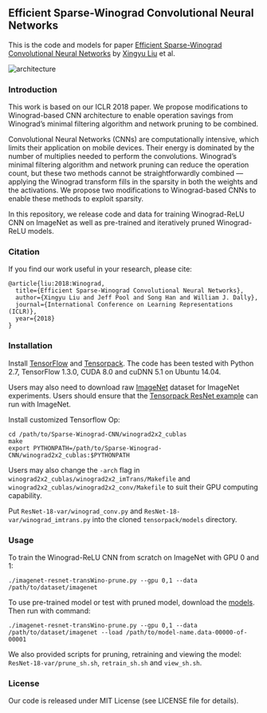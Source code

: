 ## Efficient Sparse-Winograd Convolutional Neural Networks
This is the code and models for paper <a href="https://openreview.net/forum?id=HJzgZ3JCW" target="_blank">Efficient Sparse-Winograd Convolutional Neural Networks</a> by <a href="https://stanford.edu/~xyl" target="_blank">Xingyu Liu</a> et al.

![architecture](https://github.com/xingyul/sparse-winograd-cnn/blob/master/doc/teaser.png)

### Introduction
This work is based on our ICLR 2018 paper. We propose modifications to Winograd-based CNN architecture to enable operation savings from Winograd’s minimal filtering algorithm and network pruning to be combined. 

Convolutional Neural Networks (CNNs) are computationally intensive, which limits their application on mobile devices. Their energy is dominated by the number of multiplies needed to perform the convolutions. Winograd’s minimal filtering algorithm and network pruning can reduce the operation count, but these two methods cannot be straightforwardly combined — applying the Winograd transform fills in the sparsity in both the weights and the activations. We propose two modifications to Winograd-based CNNs to enable these methods to exploit sparsity. 

In this repository, we release code and data for training Winograd-ReLU CNN on ImageNet as well as pre-trained and iteratively pruned Winograd-ReLU models.

### Citation
If you find our work useful in your research, please cite:

    @article{liu:2018:Winograd,
      title={Efficient Sparse-Winograd Convolutional Neural Networks},
      author={Xingyu Liu and Jeff Pool and Song Han and William J. Dally},
      journal={International Conference on Learning Representations (ICLR)},
      year={2018}
    }
   
### Installation

Install <a href="https://www.tensorflow.org/get_started/os_setup" target="_blank">TensorFlow</a> and <a href="https://github.com/ppwwyyxx/tensorpack" target="_blank">Tensorpack</a>. The code has been tested with Python 2.7, TensorFlow 1.3.0, CUDA 8.0 and cuDNN 5.1 on Ubuntu 14.04.

Users may also need to download raw <a href="http://image-net.org/" target="_blank">ImageNet</a> dataset for ImageNet experiments. Users should ensure that the <a href="https://github.com/ppwwyyxx/tensorpack/tree/master/examples/ResNet" target="_blank">Tensorpack ResNet example</a> can run with ImageNet.

Install customized Tensorflow Op:

    cd /path/to/Sparse-Winograd-CNN/winograd2x2_cublas
    make
    export PYTHONPATH=/path/to/Sparse-Winograd-CNN/winograd2x2_cublas:$PYTHONPATH

Users may also change the ``-arch`` flag in ``winograd2x2_cublas/winograd2x2_imTrans/Makefile`` and ``winograd2x2_cublas/winograd2x2_conv/Makefile`` to suit their GPU computing capability.

Put ``ResNet-18-var/winograd_conv.py`` and ``ResNet-18-var/winograd_imtrans.py`` into the cloned ``tensorpack/models`` directory.

### Usage

To train the Winograd-ReLU CNN from scratch on ImageNet with GPU 0 and 1:

    ./imagenet-resnet-transWino-prune.py --gpu 0,1 --data /path/to/dataset/imagenet

To use pre-trained model or test with pruned model, download the <a href="https://drive.google.com/drive/folders/1YA3syxt5yzBiRiwW_dswc5YmRg4p4vdG?usp=sharing" target="_blank">models</a>. Then run with command:

    ./imagenet-resnet-transWino-prune.py --gpu 0,1 --data /path/to/dataset/imagenet --load /path/to/model-name.data-00000-of-00001

We also provided scripts for pruning, retraining and viewing the model: ``ResNet-18-var/prune_sh.sh``, ``retrain_sh.sh`` and ``view_sh.sh``.

### License
Our code is released under MIT License (see LICENSE file for details).

